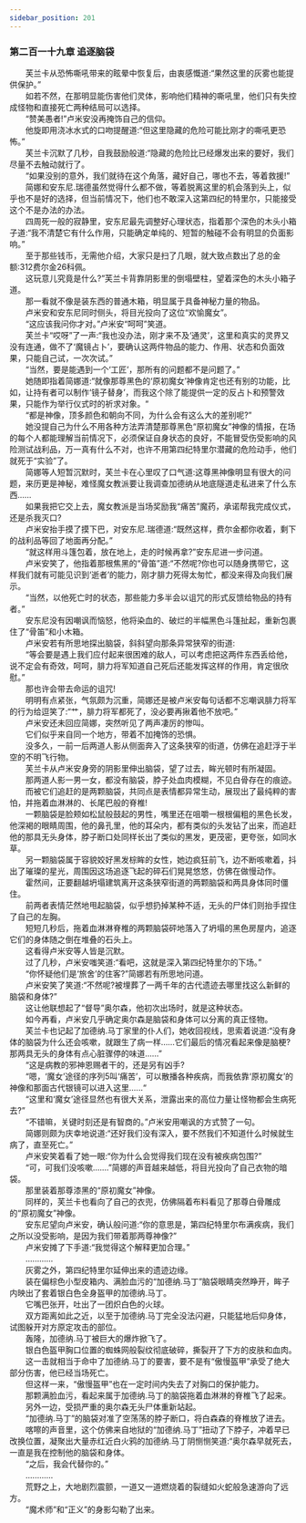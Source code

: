 ```yaml
---
sidebar_position: 201
---
```

### 第二百一十九章 追逐脑袋  


　　芙兰卡从恐怖嘶吼带来的眩晕中恢复后，由衷感慨道:“果然这里的灰雾也能提供保护。”  
　　如若不然，在那明显能伤害他们灵体，影响他们精神的嘶吼里，他们只有失控成怪物和直接死亡两种结局可以选择。  
　　“赞美愚者!”卢米安没再掩饰自己的信仰。  
　　他旋即用浇冰水式的口吻提醒道:“但这里隐藏的危险可能比刚才的嘶吼更恐怖。”  
　　芙兰卡沉默了几秒，自我鼓励般道:“隐藏的危险比已经爆发出来的要好，我们尽量不去触动就行了。  
　　“如果没别的意外，我们就待在这个角落，藏好自己，哪也不去，等着救援!”  
　　简娜和安东尼.瑞德虽然觉得什么都不做，等着脱离这里的机会落到头上，似乎也不是好的选择，但当前情况下，他们也不敢深入这第四纪的特里尔，只能接受这个不是办法的办法。  
　　四周死一般的寂静里，安东尼最先调整好心理状态，指着那个深色的木头小箱子道:“我不清楚它有什么作用，只能确定单纯的、短暂的触碰不会有明显的负面影响。”  
　　至于那些钱币，无需他介绍，大家只是扫了几眼，就大致点数出了总的金额:312费尔金26科佩。  
　　这玩意儿究竟是什么?”芙兰卡背靠阴影里的倒塌壁柱，望着深色的木头小箱子道。  
　　那一看就不像是装东西的普通木箱，明显属于具备神秘力量的物品。  
　　卢米安和安东尼同时侧头，将目光投向了这位“欢愉魔女”。  
　　“这应该我问你才对。”卢米安“呵呵”笑道。  
　　芙兰卡“哎呀”了一声:“我也没办法，刚才来不及‘通灵’，这里和真实的灵界又没有连通，做不了‘魔镜占卜’，要确认这两件物品的能力、作用、状态和负面效果，只能自己试，一次次试。”  
　　“当然，要是能遇到一个‘工匠’，那所有的问题都不是问题了。”  
　　她随即指着简娜道:“就像那尊黑色的‘原初魔女’神像肯定也还有别的功能，比如，让持有者可以制作‘镜子替身’，而我这个除了能提供一定的反占卜和预警效果，只能作为举行仪式时的祈求对象。“  
　　“都是神像，顶多颜色和朝向不同，为什么会有这么大的差别呢?”  
　　她没提自己为什么不用各种方法弄清楚那尊黑色“原初魔女”神像的情报，在场的每个人都能理解当前情况下，必须保证自身状态的良好，不能冒受伤受影响的风险测试战利品，万一真有什么不对，也许不用第四纪特里尔潜藏的危险动手，他们就死于“实验”了。  
　　简娜等人短暂沉默时，芙兰卡在心里叹了口气道:这尊黑神像明显有很大的问题，来历更是神秘，难怪魔女教派要让我调查加德纳从地底隧道走私进来了什么东西......  
　　如果我把它交上去，魔女教派是当场奖励我“痛苦”魔药，承诺帮我完成仪式，还是杀我灭口?  
　　卢米安抬手摸了摸下巴，对安东尼.瑞德道:“既然这样，费尔金都你收着，剩下的战利品等回了地面再分配。”  
　　“就这样用斗篷包着，放在地上，走的时候再拿?”安东尼进一步问道。  
　　卢米安笑了，他指着那根焦黑的“骨笛”道:“不然呢?你也可以随身携带它，这样我们就有可能见识到‘逝者’的能力，刚才腓力死得太匆忙，都没来得及向我们展示。  
　　“当然，以他死亡时的状态，那些能力多半会以诅咒的形式反馈给物品的持有者。”  
　　安东尼没有因嘲讽而恼怒，他将染血的、破烂的半幅黑色斗篷扯起，重新包裹住了“骨笛”和小木箱。  
　　卢米安若有所思地探出脑袋，斜斜望向那条异常狭窄的街道:  
　　“等会要是遇上我们应付起来很困难的敌人，可以考虑把这两件东西丢给他，说不定会有奇效，呵呵，腓力将军知道自己死后还能发挥这样的作用，肯定很欣慰。”  
　　那也许会带去命运的诅咒!  
　　明明有点紧张，气氛颇为沉重，简娜还是被卢米安每句话都不忘嘲讽腓力将军的行为给逗笑了:“艹，腓力将军都死了，没必要再揪着他不放吧。”  
　　卢米安还未回应简娜，突然听见了两声凄厉的惨叫。  
　　它们似乎来自同一个地方，带着不加掩饰的恐惧。  
　　没多久，一前一后两道人影从侧面奔入了这条狭窄的街道，仿佛在追赶浮于半空的不明飞行物。  
　　芙兰卡从卢米安身旁的阴影里伸出脑袋，望了过去，眸光顿时有所凝固。  
　　那两道人影一男一女，都没有脑袋，脖子处血肉模糊，不见白骨存在的痕迹。  
　　而被它们追赶的是两颗脑袋，共同点是表情都异常生动，展现出了最纯粹的害怕，并拖着血淋淋的、长尾巴般的脊椎!  
　　一颗脑袋是脸颊如松鼠般鼓起的男性，嘴里还在咀嚼一根根偏粗的黑色长发，他深褐的眼睛周围，他的鼻孔里，他的耳朵内，都有类似的头发钻了出来，而追赶他的那具无头身体，脖子断口处同样长出了类似的黑发，更茂密，更夸张，如同水草。  
　　另一颗脑袋属于容貌姣好黑发棕眸的女性，她边疯狂前飞，边不断咳嗽着，抖出了璀璨的星光，周围因这场追逐飞起的碎石们晃晃悠悠，仿佛在做慢动作。  
　　霍然间，正要翻越坍塌建筑离开这条狭窄街道的两颗脑袋和两具身体同时僵住。  
　　前两者表情茫然地甩起脑袋，似乎想扔掉某种不适，无头的尸体们则抬手捏住了自己的左胸。  
　　短短几秒后，拖着血淋淋脊椎的两颗脑袋砰地落入了坍塌的黑色房屋内，追逐它们的身体随之倒在堆叠的石头上。  
　　这看得卢米安等人皆是沉默。  
　　过了几秒，卢米安嗤笑道:“看吧，这就是深入第四纪特里尔的下场。”  
　　“你怀疑他们是‘旅舍’的住客?”简娜若有所思地问道。  
　　卢米安笑了笑道:“不然呢?被埋葬了一两千年的古代遗迹去哪里找这么新鲜的脑袋和身体?”  
　　这让他联想起了“督导”奥尔森，他初次出场时，就是这种状态。  
　　如今再看，卢米安几乎确定奥尔森是脑袋和身体可以分离的真正怪物。  
　　芙兰卡也记起了加德纳.马丁家里的仆人们，她收回视线，思索着说道:“没有身体的脑袋为什么还会咳嗽，就跟生了病一样……它们最后的情况看起来像是脑梗?那两具无头的身体有点心脏骤停的味道……”  
　　“这是病教的邪神恩赐者干的，还是另有凶手?  
　　“嗯，‘魔女’途径的序列5叫‘痛苦’，可以散播各种疾病，而我依靠‘原初魔女’的神像和那面古代银镜可以进入这里......“  
　　“这里和‘魔女’途径显然也有很大关系，泄露出来的高位力量让怪物都会生病死去?”  
　　“不错嘛，关键时刻还是有智商的。”卢米安用嘲讽的方式赞了一句。  
　　简娜则颇为庆幸地说道:“还好我们没有深入，要不然我们不知道什么时候就生病了，直至死亡。”  
　　卢米安笑着看了她一眼:“你为什么会觉得我们现在没有被疾病包围?”  
　　“可，可我们没咳嗽.……”简娜的声音越来越低，将目光投向了自己衣物的暗袋。  
　　那里装着那尊漆黑的“原初魔女”神像。  
　　同样的，芙兰卡也看向了自己的衣兜，仿佛隔着布料看见了那尊白骨雕成的“原初魔女”神像。  
　　安东尼望向卢米安，确认般问道:“你的意思是，第四纪特里尔布满疾病，我们之所以没受影响，是因为我们带着那两尊神像?”  
　　卢米安摊了下手道:“我觉得这个解释更加合理。”  
　　............  
　　灰雾之外，第四纪特里尔延伸出来的遗迹边缘。  
　　装在偏棕色小型皮箱内、满脸血污的“加德纳.马丁”脑袋眼睛突然睁开，眸子内映出了套着银白色全身盔甲的加德纳.马丁。  
　　它嘴巴张开，吐出了一团炽白色的火球。  
　　双方距离如此之近，以至于加德纳.马丁完全没法闪避，只能猛地后仰身体，试图躲开对方原定攻击的部位。  
　　轰隆，加德纳.马丁被巨大的爆炸掀飞了。  
　　银白色盔甲胸口位置的蜘蛛网般裂纹彻底破碎，撕裂开了下方的皮肤和血肉。  
　　这一击就相当于命中了加德纳.马丁的要害，要不是有“傲慢盔甲”承受了绝大部分伤害，他已经当场死亡。  
　　但这样一来，“傲慢盔甲”也在一定时间内失去了对胸口的保护能力。  
　　那颗满脸血污，看起来属于加德纳.马丁的脑袋拖着血淋淋的脊椎飞了起来。  
　　另外一边，受损严重的奥尔森无头尸体重新站起。  
　　“加德纳.马丁”的脑袋对准了空荡荡的脖子断口，将白森森的脊椎放了进去。  
　　喀嚓的声音里，这个仿佛来自地狱的“加德纳.马丁”扭动了下脖子，冲着早已改换位置，凝聚出大量赤红近白火鸦的加德纳.马丁阴恻恻笑道:“奥尔森早就死去，一直是我在控制他的脑袋和身体。  
　　“之后，我会代替你的。”  
　　............  
　　荒野之上，大地剧烈震颤，一道又一道燃烧着的裂缝如火蛇般急速游向了远方。  
　　“魔术师”和“正义”的身影勾勒了出来。  
